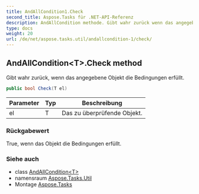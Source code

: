 ```yaml
---
title: AndAllCondition1.Check
second_title: Aspose.Tasks für .NET-API-Referenz
description: AndAllCondition methode. Gibt wahr zurück wenn das angegebene Objekt die Bedingungen erfüllt.
type: docs
weight: 20
url: /de/net/aspose.tasks.util/andallcondition-1/check/
---
```

## AndAllCondition&lt;T&gt;.Check method

Gibt wahr zurück, wenn das angegebene Objekt die Bedingungen erfüllt.

```csharp
public bool Check(T el)
```

| Parameter | Typ | Beschreibung |
| --- | --- | --- |
| el | T | Das zu überprüfende Objekt. |

### Rückgabewert

True, wenn das Objekt die Bedingungen erfüllt.

### Siehe auch

* class [AndAllCondition&lt;T&gt;](../)
* namensraum [Aspose.Tasks.Util](../../andallcondition-1/)
* Montage [Aspose.Tasks](../../../)


